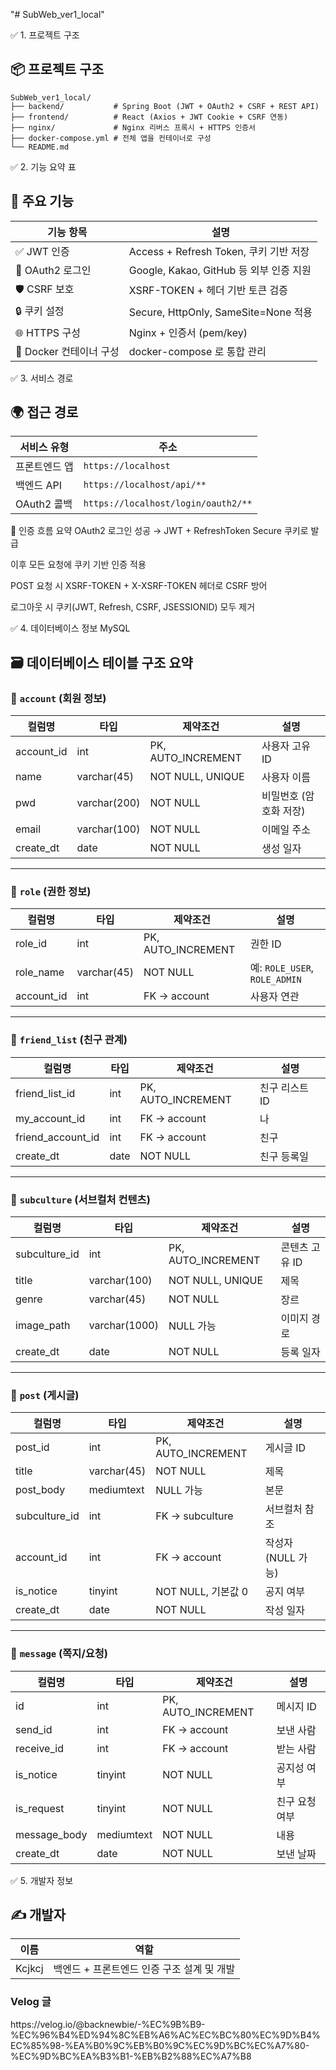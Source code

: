 "# SubWeb_ver1_local" 

✅ 1. 프로젝트 구조
## 📦 프로젝트 구조

```
SubWeb_ver1_local/
├── backend/           # Spring Boot (JWT + OAuth2 + CSRF + REST API)
├── frontend/          # React (Axios + JWT Cookie + CSRF 연동)
├── nginx/             # Nginx 리버스 프록시 + HTTPS 인증서
├── docker-compose.yml # 전체 앱을 컨테이너로 구성
└── README.md
```

✅ 2. 기능 요약 표
## 🔐 주요 기능

| 기능 항목                | 설명                                       |
|--------------------------|--------------------------------------------|
| ✅ JWT 인증               | Access + Refresh Token, 쿠키 기반 저장      |
| 🔐 OAuth2 로그인         | Google, Kakao, GitHub 등 외부 인증 지원     |
| 🛡️ CSRF 보호              | XSRF-TOKEN + 헤더 기반 토큰 검증           |
| 🔒 쿠키 설정              | Secure, HttpOnly, SameSite=None 적용       |
| 🌐 HTTPS 구성             | Nginx + 인증서 (pem/key)                   |
| 🐳 Docker 컨테이너 구성  | docker-compose 로 통합 관리                |

✅ 3. 서비스 경로
## 🌍 접근 경로

| 서비스 유형     | 주소                                |
|------------------|-------------------------------------|
| 프론트엔드 앱    | `https://localhost`                 |
| 백엔드 API       | `https://localhost/api/**`          |
| OAuth2 콜백      | `https://localhost/login/oauth2/**` |

🧪 인증 흐름 요약
OAuth2 로그인 성공 → JWT + RefreshToken Secure 쿠키로 발급

이후 모든 요청에 쿠키 기반 인증 적용

POST 요청 시 XSRF-TOKEN + X-XSRF-TOKEN 헤더로 CSRF 방어

로그아웃 시 쿠키(JWT, Refresh, CSRF, JSESSIONID) 모두 제거

✅ 4. 데이터베이스 정보
MySQL
## 🗃️ 데이터베이스 테이블 구조 요약

### 📌 `account` (회원 정보)

| 컬럼명      | 타입         | 제약조건        | 설명           |
|-------------|--------------|-----------------|----------------|
| account_id  | int          | PK, AUTO_INCREMENT | 사용자 고유 ID |
| name        | varchar(45)  | NOT NULL, UNIQUE   | 사용자 이름     |
| pwd         | varchar(200) | NOT NULL           | 비밀번호 (암호화 저장) |
| email       | varchar(100) | NOT NULL           | 이메일 주소     |
| create_dt   | date         | NOT NULL           | 생성 일자       |

---

### 📌 `role` (권한 정보)

| 컬럼명      | 타입         | 제약조건        | 설명           |
|-------------|--------------|-----------------|----------------|
| role_id     | int          | PK, AUTO_INCREMENT | 권한 ID     |
| role_name   | varchar(45)  | NOT NULL           | 예: `ROLE_USER`, `ROLE_ADMIN` |
| account_id  | int          | FK → account       | 사용자 연관     |

---

### 📌 `friend_list` (친구 관계)

| 컬럼명           | 타입     | 제약조건                | 설명                     |
|------------------|----------|--------------------------|--------------------------|
| friend_list_id    | int     | PK, AUTO_INCREMENT       | 친구 리스트 ID           |
| my_account_id     | int     | FK → account             | 나                      |
| friend_account_id | int     | FK → account             | 친구                    |
| create_dt         | date    | NOT NULL                 | 친구 등록일              |

---

### 📌 `subculture` (서브컬처 컨텐츠)

| 컬럼명       | 타입         | 제약조건        | 설명              |
|--------------|--------------|-----------------|-------------------|
| subculture_id| int          | PK, AUTO_INCREMENT | 콘텐츠 고유 ID   |
| title        | varchar(100) | NOT NULL, UNIQUE   | 제목             |
| genre        | varchar(45)  | NOT NULL           | 장르             |
| image_path   | varchar(1000)| NULL 가능          | 이미지 경로       |
| create_dt    | date         | NOT NULL           | 등록 일자         |

---

### 📌 `post` (게시글)

| 컬럼명       | 타입         | 제약조건        | 설명              |
|--------------|--------------|-----------------|-------------------|
| post_id      | int          | PK, AUTO_INCREMENT | 게시글 ID       |
| title        | varchar(45)  | NOT NULL           | 제목             |
| post_body    | mediumtext   | NULL 가능          | 본문             |
| subculture_id| int          | FK → subculture     | 서브컬처 참조     |
| account_id   | int          | FK → account        | 작성자 (NULL 가능) |
| is_notice    | tinyint      | NOT NULL, 기본값 0   | 공지 여부         |
| create_dt    | date         | NOT NULL           | 작성 일자         |

---

### 📌 `message` (쪽지/요청)

| 컬럼명       | 타입         | 제약조건        | 설명              |
|--------------|--------------|-----------------|-------------------|
| id           | int          | PK, AUTO_INCREMENT | 메시지 ID       |
| send_id      | int          | FK → account        | 보낸 사람         |
| receive_id   | int          | FK → account        | 받는 사람         |
| is_notice    | tinyint      | NOT NULL            | 공지성 여부        |
| is_request   | tinyint      | NOT NULL            | 친구 요청 여부     |
| message_body | mediumtext   | NOT NULL            | 내용              |
| create_dt    | date         | NOT NULL            | 보낸 날짜          |


✅ 5. 개발자 정보
## ✍️ 개발자

| 이름   | 역할                                  |
|--------|---------------------------------------|
| Kcjkcj | 백엔드 + 프론트엔드 인증 구조 설계 및 개발 |

<h3>Velog 글</h3>
https://velog.io/@backnewbie/-%EC%9B%B9-%EC%96%B4%ED%94%8C%EB%A6%AC%EC%BC%80%EC%9D%B4%EC%85%98-%EA%B0%9C%EB%B0%9C%EC%9D%BC%EC%A7%80-%EC%9D%BC%EA%B3%B1-%EB%B2%88%EC%A7%B8

